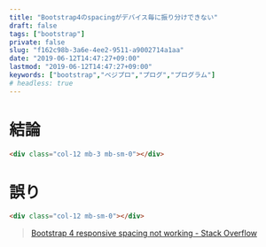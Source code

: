 ```yaml
---
title: "Bootstrap4のspacingがデバイス毎に振り分けできない"
draft: false
tags: ["bootstrap"]
private: false
slug: "f162c98b-3a6e-4ee2-9511-a9002714a1aa"
date: "2019-06-12T14:47:27+09:00"
lastmod: "2019-06-12T14:47:27+09:00"
keywords: ["bootstrap","ベジプロ","プログ","プログラム"]
# headless: true
---
```


# 結論
```html
<div class="col-12 mb-3 mb-sm-0"></div>
```

# 誤り
```html
<div class="col-12 mb-sm-0"></div>
```

> [Bootstrap 4 responsive spacing not working - Stack Overflow](https://stackoverflow.com/questions/47446225/bootstrap-4-responsive-spacing-not-working)
